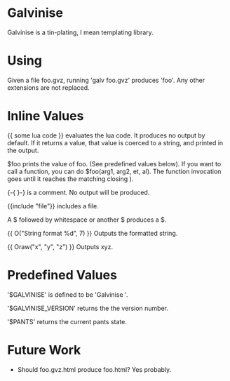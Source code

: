 Galvinise
=========

Galvinise is a tin-plating, I mean templating library.



Using
=====

Given a file foo.gvz, running 'galv foo.gvz' produces 'foo'.  Any other extensions are not replaced.


Inline Values
=============

{{ some lua code }} evaluates the lua code.  It produces no output by
default.  If it returns a value, that value is coerced to a string, and
printed in the output.

$foo prints the value of foo.  (See predefined values below).
If you want to call a function, you can do $foo(arg1, arg2, et, al).  The
function invocation goes until it reaches the matching closing ).

{-{ }-} is a comment.  No output will be produced.

{{include "file"}} includes a file.

A $ followed by whitespace or another $ produces a $.

{{ O("String format %d", 7) }} Outputs the formatted string.

{{ Oraw("x", "y", "z") }} Outputs xyz.

Predefined Values
=================

'$GALVINISE' is defined to be 'Galvinise <version>'.

'$GALVINISE_VERSION' returns the the version number.

'$PANTS' returns the current pants state.

Future Work
===========

   * Should foo.gvz.html produce foo.html?  Yes probably.
